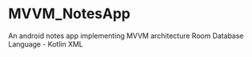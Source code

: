 # MVVM_NotesApp
An android notes app implementing MVVM architecture
Room Database
Language - Kotlin
XML
